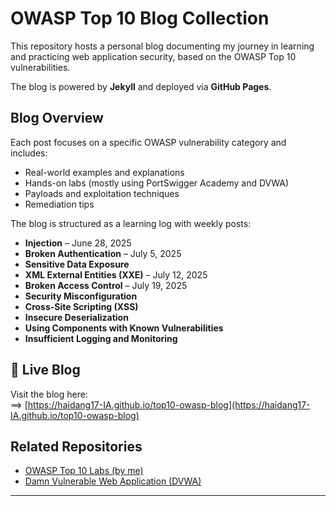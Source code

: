 # OWASP Top 10 Blog Collection

This repository hosts a personal blog documenting my journey in learning and practicing web application security, based on the OWASP Top 10 vulnerabilities.

The blog is powered by **Jekyll** and deployed via **GitHub Pages**.

##  Blog Overview

Each post focuses on a specific OWASP vulnerability category and includes:

- Real-world examples and explanations
- Hands-on labs (mostly using PortSwigger Academy and DVWA)
- Payloads and exploitation techniques
- Remediation tips

The blog is structured as a learning log with weekly posts:

- **Injection** – June 28, 2025  
- **Broken Authentication** – July 5, 2025  
- **Sensitive Data Exposure**  
- **XML External Entities (XXE)** – July 12, 2025  
- **Broken Access Control** – July 19, 2025  
- **Security Misconfiguration**  
- **Cross-Site Scripting (XSS)**  
- **Insecure Deserialization**  
- **Using Components with Known Vulnerabilities**  
- **Insufficient Logging and Monitoring**

## 🔗 Live Blog

 Visit the blog here:  
==> [https://haidang17-IA.github.io/top10-owasp-blog](https://haidang17-IA.github.io/top10-owasp-blog)

## Related Repositories

-  [OWASP Top 10 Labs (by me)](https://github.com/haidang17-IA/owasp-top10-labs)  
-  [Damn Vulnerable Web Application (DVWA)](https://github.com/digininja/DVWA)

---


